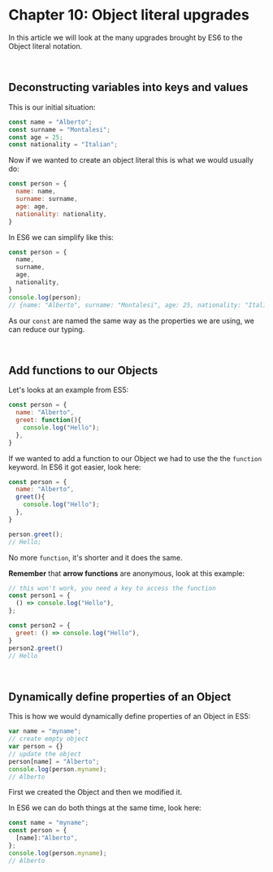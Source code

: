 # Chapter 10: Object literal upgrades

In this article we will look at the many upgrades brought by ES6 to the Object literal notation.

&nbsp;

## Deconstructing variables into keys and values

This is our initial situation:

```javascript
const name = "Alberto";
const surname = "Montalesi";
const age = 25;
const nationality = "Italian";
```

Now if we wanted to create an object literal this is what we would usually do:

```javascript
const person = {
  name: name,
  surname: surname,
  age: age,
  nationality: nationality,
}
```

In ES6 we can simplify like this:

```javascript
const person = {
  name,
  surname,
  age,
  nationality,
}
console.log(person);
// {name: "Alberto", surname: "Montalesi", age: 25, nationality: "Italian"}
```

As our `const` are named the same way as the properties we are using, we can reduce our typing.

&nbsp;

## Add functions to our Objects

Let's looks at an example from ES5:

```javascript
const person = {
  name: "Alberto",
  greet: function(){
    console.log("Hello");
  },
}
```

If we wanted to add a function to our Object we had to use the the `function` keyword. In ES6 it got easier, look here:

```javascript
const person = {
  name: "Alberto",
  greet(){
    console.log("Hello");
  },
}

person.greet();
// Hello;
```

No more `function`, it's shorter and it does the same.

**Remember** that **arrow functions** are anonymous, look at this example:

```javascript
// this won't work, you need a key to access the function
const person1 = {
  () => console.log("Hello"),
};

const person2 = {
  greet: () => console.log("Hello"),
}
person2.greet()
// Hello
```

&nbsp;

## Dynamically define properties of an Object

This is how we would dynamically define properties of an Object in ES5:

```javascript
var name = "myname";
// create empty object
var person = {}
// update the object
person[name] = "Alberto";
console.log(person.myname);
// Alberto
```

First we created the Object and then we modified it.

In ES6 we can do both things at the same time, look here:

```javascript
const name = "myname";
const person = {
  [name]:"Alberto",
};
console.log(person.myname);
// Alberto
```
